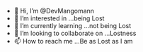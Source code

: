- 👋 Hi, I’m @DevMangomann
- 👀 I’m interested in ...being Lost
- 🌱 I’m currently learning ...not being Lost
- 💞️ I’m looking to collaborate on ...Lostness
- 📫 How to reach me ...Be as Lost as I am

<!---
DevMangomann/DevMangomann is a ✨ special ✨ repository because its `README.md` (this file) appears on your GitHub profile.
You can click the Preview link to take a look at your changes.
--->
